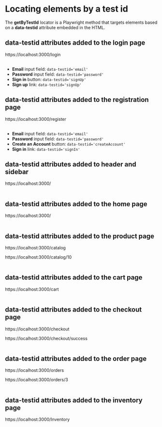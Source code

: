 # Locating elements by a test id

The **getByTestId** locator is a Playwright method that targets elements based on a **data-testid** attribute embedded in the HTML.

## data-testid attributes added to the login page

https://localhost:3000/login <br /><br />

- **Email** input field: `data-testid='email'` <br />
- **Password** input field: `data-testid='password'` <br />
- **Sign in** button: `data-testid='signUp'` <br />
- **Sign up** link: `data-testid='signUp'`

## data-testid attributes added to the registration page

https://localhost:3000/register <br /><br />

- **Email** input field: `data-testid='email'` <br />
- **Password** input field: `data-testid='password'` <br />
- **Create an Account** button: `data-testid='createAccount'` <br />
- **Sign in** link: `data-testid='signIn'`

## data-testid attributes added to header and sidebar

https://localhost:3000/ <br /><br />

## data-testid attributes added to the home page

https://localhost:3000/ <br /><br />

## data-testid attributes added to the product page

https://localhost:3000/catalog <br />

https://localhost:3000/catalog/10 <br /><br />

## data-testid attributes added to the cart page

https://localhost:3000/cart <br /><br />

## data-testid attributes added to the checkout page

https://localhost:3000/checkout <br />

https://localhost:3000/checkout/success <br /><br />

## data-testid attributes added to the order page

https://localhost:3000/orders <br />

https://localhost:3000/orders/3 <br /><br />

## data-testid attributes added to the inventory page

https://localhost:3000/Inventory <br /><br />
